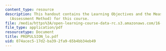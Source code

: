 ```yaml
---
content_type: resource
description: This handout contains the Learning Objectives and the Measurable Outcomes
  (Assessment Method) for this course.
file: /media/https%3A/open-learning-course-data-rc.s3.amazonaws.com/16-01-unified-engineering-i-ii-iii-iv-fall-2005-spring-2006/074acec517d2ba392fa965b4bb34eb49_PROPULSION_lo.pdf
file_type: application/pdf
resourcetype: Document
title: PROPULSION_lo.pdf
uid: 074acec5-17d2-ba39-2fa9-65b4bb34eb49
---
```

